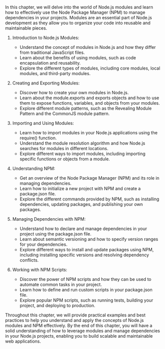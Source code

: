 In this chapter, we will delve into the world of Node.js modules and learn how to effectively use the Node Package Manager (NPM) to manage dependencies in your projects. Modules are an essential part of Node.js development as they allow you to organize your code into reusable and maintainable pieces.

1. Introduction to Node.js Modules:
   - Understand the concept of modules in Node.js and how they differ from traditional JavaScript files.
   - Learn about the benefits of using modules, such as code encapsulation and reusability.
   - Explore the different types of modules, including core modules, local modules, and third-party modules.

2. Creating and Exporting Modules:
   - Discover how to create your own modules in Node.js.
   - Learn about the module.exports and exports objects and how to use them to expose functions, variables, and objects from your modules.
   - Explore different module patterns, such as the Revealing Module Pattern and the CommonJS module pattern.

3. Importing and Using Modules:
   - Learn how to import modules in your Node.js applications using the require() function.
   - Understand the module resolution algorithm and how Node.js searches for modules in different locations.
   - Explore different ways to import modules, including importing specific functions or objects from a module.

4. Understanding NPM:
   - Get an overview of the Node Package Manager (NPM) and its role in managing dependencies.
   - Learn how to initialize a new project with NPM and create a package.json file.
   - Explore the different commands provided by NPM, such as installing dependencies, updating packages, and publishing your own packages.

5. Managing Dependencies with NPM:
   - Understand how to declare and manage dependencies in your project using the package.json file.
   - Learn about semantic versioning and how to specify version ranges for your dependencies.
   - Explore different ways to install and update packages using NPM, including installing specific versions and resolving dependency conflicts.

6. Working with NPM Scripts:
   - Discover the power of NPM scripts and how they can be used to automate common tasks in your project.
   - Learn how to define and run custom scripts in your package.json file.
   - Explore popular NPM scripts, such as running tests, building your project, and deploying to production.

Throughout this chapter, we will provide practical examples and best practices to help you understand and apply the concepts of Node.js modules and NPM effectively. By the end of this chapter, you will have a solid understanding of how to leverage modules and manage dependencies in your Node.js projects, enabling you to build scalable and maintainable web applications.